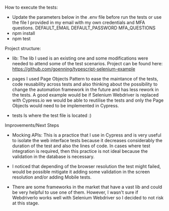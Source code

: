 How to execute the tests:
 - Update the parameters below in the .env file before run the tests or use the file I provided in my email with my own credentials and MFA questions.
    DEFAULT_EMAIL
    DEFAULT_PASSWORD
    MFA_QUESTIONS
 - npm install
 - npm test


Project structure:
   - lib:
   The lib I used is an existing one and some modifications were needed to attend some of the test scenarios.
   Project can be found here: https://github.com/goenning/typescript-selenium-example

   - pages
   I used Page Objects Pattern to ease the maintance of the tests, code reusability across tests and also thinking about the possibility to change the automation framework in the future and has less rework in the tests. A good example would be if Selenium Webdriver is replaced with Cypress.io we would be able to reutilise the tests and only the Page Objects would need to be implemented in Cypress.

   - tests
   Is where the test file is located :)

Improvements/Next Steps
   - Mocking APIs:
   This is a practice that I use in Cypress and is very useful to isolate the web interface tests because it decreases considerably the duration of the test and also the lines of code. In cases where test integration is required, then this practice is not ideal because the validation in the database is necessary.

   - I noticed that depending of the browser resolution the test might failed, would be possible mitigate it adding some validation in the screen resolution and/or adding Mobile tests.
   - There are some frameworks in the market that have a vast lib and could be very helpful to use one of them. However, I wasn't sure if WebdriverIo works well with Selenium Webdriver so I decided to not risk at this stage.


   
